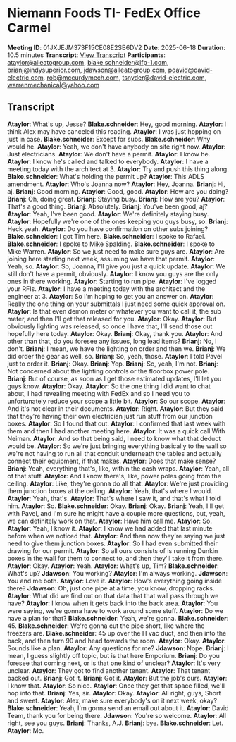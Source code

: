 # Niemann Foods TI- FedEx Office Carmel
**Meeting ID**: 01JXJEJM373F15CE08E2SB6DV2
**Date**: 2025-06-18
**Duration**: 10.5 minutes
**Transcript**: [View Transcript](https://app.fireflies.ai/view/01JXJEJM373F15CE08E2SB6DV2)
**Participants**: ataylor@alleatogroup.com, blake.schneider@lfp-1.com, brianj@indysuperior.com, jdawson@alleatogroup.com, pdavid@david-electric.com, rob@mccurdymech.com, tsnyder@david-electric.com, warrenmechanical@yahoo.com

## Transcript
**Ataylor**: What's up, Jesse?
**Blake.schneider**: Hey, good morning.
**Ataylor**: I think Alex may have canceled this reading.
**Ataylor**: I was just hopping on just in case.
**Blake.schneider**: Except for subs.
**Blake.schneider**: Why would he.
**Ataylor**: Yeah, we don't have anybody on site right now.
**Ataylor**: Just electricians.
**Ataylor**: We don't have a permit.
**Ataylor**: I know he.
**Ataylor**: I know he's called and talked to everybody.
**Ataylor**: I have a meeting today with the architect at 3.
**Ataylor**: Try and push this thing along.
**Blake.schneider**: What's holding the permit up?
**Ataylor**: This ADLS amendment.
**Ataylor**: Who's Joanna now?
**Ataylor**: Hey, Joanna.
**Brianj**: Hi, aj.
**Brianj**: Good morning.
**Ataylor**: Good, good.
**Ataylor**: How are you doing?
**Brianj**: Oh, doing great.
**Brianj**: Staying busy.
**Brianj**: How are you?
**Ataylor**: That's a good thing.
**Brianj**: Absolutely.
**Brianj**: You've been good, aj?
**Ataylor**: Yeah, I've been good.
**Ataylor**: We're definitely staying busy.
**Ataylor**: Hopefully we're one of the ones keeping you guys busy, so.
**Brianj**: Heck yeah.
**Ataylor**: Do you have confirmation on other subs joining?
**Blake.schneider**: I got Tim here.
**Blake.schneider**: I spoke to Rafael.
**Blake.schneider**: I spoke to Mike Spalding.
**Blake.schneider**: I spoke to Mike Warren.
**Ataylor**: So we just need to make sure guys are.
**Ataylor**: Are joining here starting next week, assuming we have that permit.
**Ataylor**: Yeah, so.
**Ataylor**: So, Joanna, I'll give you just a quick update.
**Ataylor**: We still don't have a permit, obviously.
**Ataylor**: I know you guys are the only ones in there working.
**Ataylor**: Starting to run pipe.
**Ataylor**: I've logged your RFIs.
**Ataylor**: I have a meeting today with the architect and the engineer at 3.
**Ataylor**: So I'm hoping to get you an answer on.
**Ataylor**: Really the one thing on your submittals I just need some quick approval on.
**Ataylor**: Is that even demon meter or whatever you want to call it, the sub meter, and then I'll get that released for you.
**Ataylor**: Okay.
**Ataylor**: But obviously lighting was released, so once I have that, I'll send those out hopefully here today.
**Ataylor**: Okay.
**Brianj**: Okay, thank you.
**Ataylor**: And other than that, do you foresee any issues, long lead items?
**Brianj**: No, I don't.
**Brianj**: I mean, we have the lighting on order and then we.
**Brianj**: We did order the gear as well, so.
**Brianj**: So, yeah, those.
**Ataylor**: I told Pavel just to order it.
**Brianj**: Okay.
**Brianj**: Yep.
**Brianj**: So, yeah, I'm not.
**Brianj**: Not concerned about the lighting controls or the floorbox power pole.
**Brianj**: But of course, as soon as I get those estimated updates, I'll let you guys know.
**Ataylor**: Okay.
**Ataylor**: So the one thing I did want to chat about, I had revealing meeting with FedEx and so I need you to unfortunately reduce your scope a little bit.
**Ataylor**: So our scope.
**Ataylor**: And it's not clear in their documents.
**Ataylor**: Right.
**Ataylor**: But they said that they're having their own electrician just run stuff from our junction boxes.
**Ataylor**: So I found that out.
**Ataylor**: I confirmed that last week with them and then I had another meeting here.
**Ataylor**: It was a quick call With Neiman.
**Ataylor**: And so that being said, I need to know what that deduct would be.
**Ataylor**: So we're just bringing everything basically to the wall so we're not having to run all that conduit underneath the tables and actually connect their equipment, if that makes.
**Ataylor**: Does that make sense?
**Brianj**: Yeah, everything that's, like, within the cash wraps.
**Ataylor**: Yeah, all of that stuff.
**Ataylor**: And I know there's, like, power poles going from the ceiling.
**Ataylor**: Like, they're gonna do all that.
**Ataylor**: We're just providing them junction boxes at the ceiling.
**Ataylor**: Yeah, that's where I would.
**Ataylor**: Yeah, that's.
**Ataylor**: That's where I saw it, and that's what I told him.
**Ataylor**: So.
**Blake.schneider**: Okay.
**Brianj**: Okay.
**Brianj**: Yeah, I'll get with Pavel, and I'm sure he might have a couple more questions, but, yeah, we can definitely work on that.
**Ataylor**: Have him call me.
**Ataylor**: So.
**Ataylor**: Yeah, I know it.
**Ataylor**: I know we had added that last minute before when we noticed that.
**Ataylor**: And then now they're saying we just need to give them junction boxes.
**Ataylor**: So I had even submitted their drawing for our permit.
**Ataylor**: So all ours consists of is running Dunkin boxes in the wall for them to connect to, and then they'll take it from there.
**Ataylor**: Okay.
**Ataylor**: Yeah.
**Ataylor**: What's up, Tim?
**Blake.schneider**: What's up?
**Jdawson**: You working?
**Ataylor**: I'm always working.
**Jdawson**: You and me both.
**Ataylor**: Love it.
**Ataylor**: How's everything going inside there?
**Jdawson**: Oh, just one pipe at a time, you know, dropping racks.
**Ataylor**: What did we find out on that data that that wall pass through we have?
**Ataylor**: I know when it gets back into the back area.
**Ataylor**: You were saying, we're gonna have to work around some stuff.
**Ataylor**: Do we have a plan for that?
**Blake.schneider**: Yeah, we're gonna.
**Blake.schneider**: 45.
**Blake.schneider**: We're gonna cut the pipe short, like where the freezers are.
**Blake.schneider**: 45 up over the H vac duct, and then into the back, and then turn 90 and head towards the room.
**Ataylor**: Okay.
**Ataylor**: Sounds like a plan.
**Ataylor**: Any questions for me?
**Jdawson**: Nope.
**Brianj**: I mean, I guess slightly off topic, but is that here Emporium.
**Brianj**: Do you foresee that coming next, or is that one kind of unclear?
**Ataylor**: It's very unclear.
**Ataylor**: They got to find another tenant.
**Ataylor**: That tenant backed out.
**Brianj**: Got it.
**Brianj**: Got it.
**Ataylor**: But the job's ours.
**Ataylor**: I know that.
**Ataylor**: So nice.
**Ataylor**: Once they get that space filled, we'll hop into that.
**Brianj**: Yes, sir.
**Ataylor**: Okay.
**Ataylor**: All right, guys, Short and sweet.
**Ataylor**: Alex, make sure everybody's on it next week, okay?
**Blake.schneider**: Yeah, I'm gonna send an email out about it.
**Ataylor**: David Team, thank you for being there.
**Jdawson**: You're so welcome.
**Ataylor**: All right, see you guys.
**Brianj**: Thanks, A.J.
**Brianj**: bye.
**Blake.schneider**: Let.
**Ataylor**: Me.